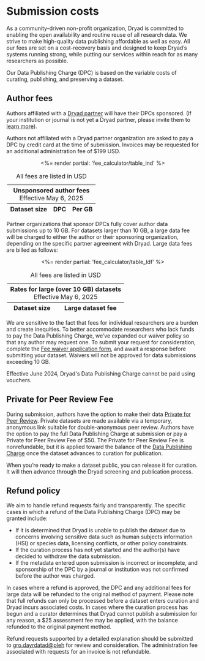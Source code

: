 # Submission costs

As a community-driven non-profit organization, Dryad is committed to enabling the open availability and routine reuse of all research data. We strive to make high-quality data publishing affordable as well as easy. All our fees are set on a cost-recovery basis and designed to keep Dryad’s systems running strong, while putting our services within reach for as many researchers as possible. 

Our Data Publishing Charge (DPC) is based on the variable costs of curating, publishing, and preserving a dataset.


## Author fees

Authors affiliated with a [Dryad partner](/about#our-partners) will have their DPCs sponsored. (If your institution or journal is not yet a Dryad partner, please invite them to [learn more](/join_us)). 

Authors not affiliated with a Dryad partner organization are asked to pay a DPC by credit card at the time of submission. Invoices may be requested for an additional administration fee of $199 USD.

<div style="text-align: center;">
<div class="table-wrapper" role="region" tabindex="0" style="width: 500px; max-width: 100%; margin: 0 auto">
  <table style="width: 100%;" id="cost">
    <caption>
      All fees are listed in USD
    </caption>
    <thead>
      <tr class="callout"><th colspan="3" style="text-align: center;">Unsponsored author fees<p style="font-weight: normal; margin: 0 auto">Effective May 6, 2025</p></th></tr>
      <tr>
        <th>Dataset size</th>
        <th>DPC</th>
        <th>Per GB</th>
      </tr>
    </thead>
    <tbody>
      <%= render partial: 'fee_calculator/table_ind' %>
    </tbody>
  </table>
</div>
</div>

Partner organizations that sponsor DPCs fully cover author data submissions up to 10 GB. For datasets larger than 10 GB, a large data fee will be charged to either the author or their sponsoring organization, depending on the specific partner agreement with Dryad. Large data fees are billed as follows:

<div style="text-align: center;">
<div class="table-wrapper" role="region" tabindex="0" style="width: 500px; max-width: 100%; margin: 0 auto">
  <table style="width: 100%;">
    <caption>
      All fees are listed in USD
    </caption>
    <thead>
      <tr class="callout"><th colspan="2" style="text-align: center;">Rates for large (over 10 GB) datasets<p style="font-weight: normal; margin: 0 auto">Effective May 6, 2025</p></th></tr>
      <tr>
        <th>Dataset size</th>
        <th>Large dataset fee</th>
      </tr>
    </thead>
    <tbody>
      <%= render partial: 'fee_calculator/table_ldf' %>
    </tbody>
  </table>
</div>
</div>

We are sensitive to the fact that fees for individual researchers are a burden and create inequities. To better accommodate researchers who lack funds to pay the Data Publishing Charge, we’ve expanded our waiver policy so that any author may request one. To submit your request for consideration, complete the [Fee waiver application form](https://docs.google.com/forms/d/e/1FAIpQLSekWZ4Dap7TYh0nap8JmPJ1dBTGeoBl1xnLS4xGH-REfrYCTQ/viewform), and await a response before submitting your dataset. Waivers will not be approved for data submissions exceeding 10 GB.

Effective June 2024, Dryad's Data Publishing Charge cannot be paid using vouchers.


## Private for Peer Review Fee

During submission, authors have the option to make their data [Private for Peer Review](submission_process#private-for-peer-review). Private datasets are made available via a temporary, anonymous link suitable for double-anonymous peer review. Authors have the option to pay the full Data Publishing Charge at submission or pay a Private for Peer Review Fee of $50. The Private for Peer Review Fee is nonrefundable, but it is applied toward the balance of the [Data Publishing Charge](#author-fees) once the dataset advances to curation for publication.

When you’re ready to make a dataset public, you can release it for curation. It will then advance through the Dryad screening and publication process.


## Refund policy

We aim to handle refund requests fairly and transparently. The specific cases in which a refund of the Data Publishing Charge (DPC) may be granted include:

* If it is determined that Dryad is unable to publish the dataset due to concerns involving sensitive data such as human subjects information (HSI) or species data, licensing conflicts, or other policy constraints. 
* If the curation process has not yet started and the author(s) have decided to withdraw the data submission. 
* If the metadata entered upon submission is incorrect or incomplete, and sponsorship of the DPC by a journal or institution was not confirmed before the author was charged.

In cases where a refund is approved, the DPC and any additional fees for large data will be refunded to the original method of payment. Please note that full refunds can only be processed before a dataset enters curation and Dryad incurs associated costs. In cases where the curation process has begun and a curator determines that Dryad cannot publish a submission for any reason, a $25 assessment fee may be applied, with the balance refunded to the original payment method. 

Refund requests supported by a detailed explanation should be submitted to <a class="emailr" href="mailto:dev@null?subject=Refund request" aria-label="Email Dryad help desk">gro.dayrdatad@pleh</a> for review and consideration. The administration fee associated with requests for an invoice is not refundable.
